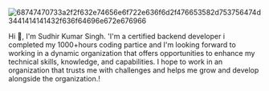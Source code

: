 
![68747470733a2f2f632e74656e6f722e636f6d2f476653582d753756474d3441414141432f636f64696e672e676966](https://user-images.githubusercontent.com/105916005/196055845-9cf6aa76-4a69-4b06-a7e4-74df754d23d8.gif)


Hi 👋, I'm Sudhir Kumar Singh.
'I'm a certified backend developer i completed my 1000+hours coding partice and I'm looking forward to working in a dynamic organization that offers opportunities to enhance my technical skills, knowledge, and capabilities. I hope to work in an organization that trusts me with challenges and helps me grow and develop alongside the organization.!
